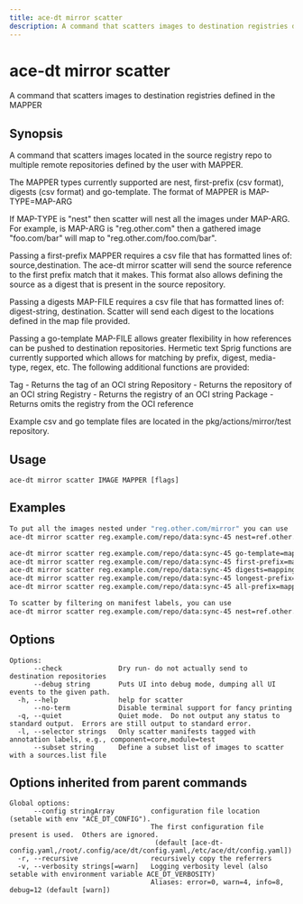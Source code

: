```yaml
---
title: ace-dt mirror scatter
description: A command that scatters images to destination registries defined in the MAPPER
---
```


<!--
This documentation is auto generated by a script.
Please do not edit this file directly.
-->

<!-- markdownlint-disable-next-line single-title -->
# ace-dt mirror scatter

A command that scatters images to destination registries defined in the MAPPER

## Synopsis

A command that scatters images located in the source registry repo to multiple
remote repositories defined by the user with MAPPER.

The MAPPER types currently supported are nest, first-prefix (csv format), digests (csv format) and go-template.
The format of MAPPER is MAP-TYPE=MAP-ARG

If MAP-TYPE is "nest" then scatter will nest all the images under MAP-ARG.
For example, is MAP-ARG is "reg.other.com" then a gathered image "foo.com/bar" will map to "reg.other.com/foo.com/bar".

Passing a first-prefix MAPPER requires a csv file that has formatted lines of: source,destination. 
The ace-dt mirror scatter will send the source reference to the first prefix match that it makes.
This format also allows defining the source as a digest that is present in the source repository.

Passing a digests MAP-FILE requires a csv file that has formatted lines of: digest-string, destination.
Scatter will send each digest to the locations defined in the map file provided. 

Passing a go-template MAP-FILE allows greater flexibility in how references can be pushed
to destination repositories. Hermetic text Sprig functions are currently supported which allows for matching by 
prefix, digest, media-type, regex, etc.  The following additional functions are provided:

Tag - Returns the tag of an OCI string
Repository - Returns the repository of an OCI string
Registry - Returns the registry of an OCI string
Package - Returns omits the registry from the OCI reference

Example csv and go template files are located in the pkg/actions/mirror/test repository.
		

## Usage

```plaintext
ace-dt mirror scatter IMAGE MAPPER [flags]
```

## Examples

```sh
To put all the images nested under "reg.other.com/mirror" you can use
ace-dt mirror scatter reg.example.com/repo/data:sync-45 nest=ref.other.com/mirror

ace-dt mirror scatter reg.example.com/repo/data:sync-45 go-template=mapping.tmpl
ace-dt mirror scatter reg.example.com/repo/data:sync-45 first-prefix=mapping.csv
ace-dt mirror scatter reg.example.com/repo/data:sync-45 digests=mapping.csv
ace-dt mirror scatter reg.example.com/repo/data:sync-45 longest-prefix=mapping.csv
ace-dt mirror scatter reg.example.com/repo/data:sync-45 all-prefix=mapping.csv

To scatter by filtering on manifest labels, you can use
ace-dt mirror scatter reg.example.com/repo/data:sync-45 nest=ref.other.com/mirror --filter-labels=component=core,module=test

```

## Options

```plaintext
Options:
      --check              Dry run- do not actually send to destination repositories
      --debug string       Puts UI into debug mode, dumping all UI events to the given path.
  -h, --help               help for scatter
      --no-term            Disable terminal support for fancy printing
  -q, --quiet              Quiet mode.  Do not output any status to standard output.  Errors are still output to standard error.
  -l, --selector strings   Only scatter manifests tagged with annotation labels, e.g., component=core,module=test
      --subset string      Define a subset list of images to scatter with a sources.list file
```

## Options inherited from parent commands

```plaintext
Global options:
      --config stringArray         configuration file location (setable with env "ACE_DT_CONFIG").
                                   The first configuration file present is used.  Others are ignored.
                                    (default [ace-dt-config.yaml,/root/.config/ace/dt/config.yaml,/etc/ace/dt/config.yaml])
  -r, --recursive                  recursively copy the referrers
  -v, --verbosity strings[=warn]   Logging verbosity level (also setable with environment variable ACE_DT_VERBOSITY)
                                   Aliases: error=0, warn=4, info=8, debug=12 (default [warn])
```
